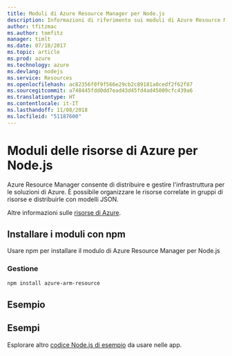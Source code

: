 ```yaml
---
title: Moduli di Azure Resource Manager per Node.js
description: Informazioni di riferimento sui moduli di Azure Resource Manager per Node.js
author: tfitzmac
ms.author: tomfitz
manager: timlt
ms.date: 07/18/2017
ms.topic: article
ms.prod: azure
ms.technology: azure
ms.devlang: nodejs
ms.service: Resources
ms.openlocfilehash: ac82356f0f9f566e29cb2c89181a0cedf2f62f87
ms.sourcegitcommit: a748445fdd0dd7ead43d45fd4ad45009cfc439a6
ms.translationtype: HT
ms.contentlocale: it-IT
ms.lasthandoff: 11/08/2018
ms.locfileid: "51187600"
---
```

# <a name="azure-resource-modules-for-nodejs"></a>Moduli delle risorse di Azure per Node.js

Azure Resource Manager consente di distribuire e gestire l'infrastruttura per le soluzioni di Azure. È possibile organizzare le risorse correlate in gruppi di risorse e distribuirle con modelli JSON.

Altre informazioni sulle [risorse di Azure](https://docs.microsoft.com/azure/azure-resource-manager/).

## <a name="install-the-modules-with-npm"></a>Installare i moduli con npm

Usare npm per installare il modulo di Azure Resource Manager per Node.js

### <a name="management"></a>Gestione

```bash
npm install azure-arm-resource
```

## <a name="example"></a>Esempio

## <a name="samples"></a>Esempi

Esplorare altro [codice Node.js di esempio](https://azure.microsoft.com/resources/samples/?platform=nodejs) da usare nelle app.